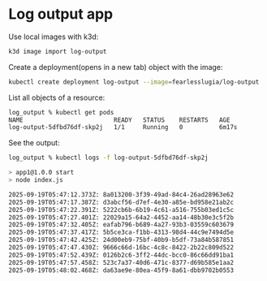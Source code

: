 # Log output app

Use local images with k3d:
```bash
k3d image import log-output  
```

Create a deployment(opens in a new tab) object with the image: 
```bash
kubectl create deployment log-output --image=fearlesslugia/log-output
```

List all objects of a resource: 
```bash
log_output % kubectl get pods                                                     
NAME                         READY   STATUS    RESTARTS   AGE
log-output-5dfbd76df-skp2j   1/1     Running   0          6m17s
```

See the output:
```bash
log_output % kubectl logs -f log-output-5dfbd76df-skp2j 

> app1@1.0.0 start
> node index.js

2025-09-19T05:47:12.373Z: 8a013200-3f39-49ad-84c4-26ad28963e62
2025-09-19T05:47:17.387Z: d3abcf56-d7ef-4e30-a85e-bd958e21ab2c
2025-09-19T05:47:22.391Z: 5222cb6b-6b19-4c61-a516-755b03ed1c5c
2025-09-19T05:47:27.401Z: 22029a15-64a2-4452-aa14-48b30e3c5f2b
2025-09-19T05:47:32.405Z: eafab796-b689-4a27-93b3-03559c603679
2025-09-19T05:47:37.417Z: 5b5ce3ca-f1bb-4313-98d4-44c9e7494d5e
2025-09-19T05:47:42.425Z: 24d00eb9-75bf-40b9-b5df-73a84b587851
2025-09-19T05:47:47.430Z: 9666c66d-16bc-4c8c-8422-2b22c809d522
2025-09-19T05:47:52.439Z: 0126b2c6-3ff2-44dc-bcc0-86c66dd91ba1
2025-09-19T05:47:57.458Z: 523c7a37-40d6-471c-8377-d69b585e1aa2
2025-09-19T05:48:02.468Z: da63ae9e-80ea-45f9-8a61-dbb9702b0553
```